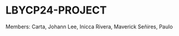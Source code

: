 # LBYCP24-PROJECT

Members: Carta, Johann
         Lee, Inicca
         Rivera, Maverick
         Señires, Paulo
